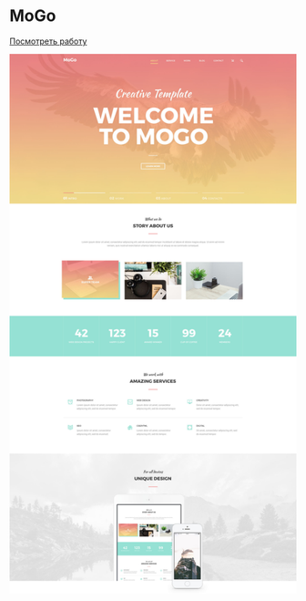 <h1>MoGo</h1>
<p><a href="https://lenyalol.github.io/portfolio/mogo/index.html">Посмотреть работу</a></p>
<img src="mogo.jpg" alt="">